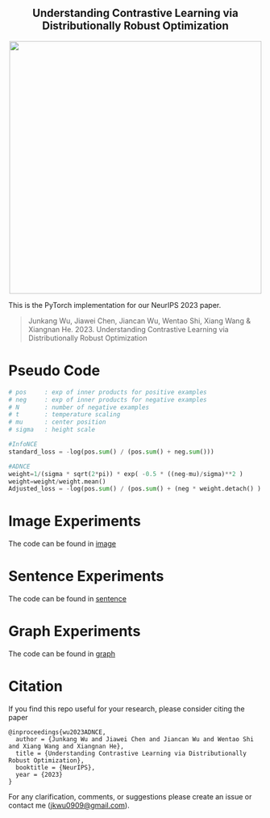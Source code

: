 <h2 align="center">
Understanding Contrastive Learning via Distributionally Robust Optimization
</h2>
<p align='center'>
<img src='https://github.com/junkangwu/ADNCE/adnce.jpg?raw=true' width='500'/>
</p>
<!-- <div align="center"> -->

<!-- [![](https://img.shields.io/badge/paper-pink?style=plastic&logo=GitBook)](https://arxiv.org/pdf/2302.04775.pdf)
[![](https://img.shields.io/badge/-github-green?style=plastic&logo=github)](https://github.com/junkangwu/Adap_tau)  -->
<!-- [![](https://img.shields.io/badge/-youtube-red?style=plastic&logo=airplayvideo)](https://www.youtube.com/watch?v=9d0eXaO_kOw) 
[![](https://img.shields.io/badge/-slides-grey?style=plastic&logo=adobe)](https://cs.stanford.edu/~shirwu/slides/dir-iclr22.pdf)  -->
<!-- </div> -->

This is the PyTorch implementation for our NeurIPS 2023 paper. 
> Junkang Wu, Jiawei Chen, Jiancan Wu, Wentao Shi, Xiang Wang & Xiangnan He. 2023. Understanding Contrastive Learning via Distributionally Robust Optimization

# Pseudo Code
```py
# pos     : exp of inner products for positive examples
# neg     : exp of inner products for negative examples
# N       : number of negative examples
# t       : temperature scaling
# mu      : center position
# sigma   : height scale

#InfoNCE
standard_loss = -log(pos.sum() / (pos.sum() + neg.sum()))

#ADNCE
weight=1/(sigma * sqrt(2*pi)) * exp( -0.5 * ((neg-mu)/sigma)**2 )
weight=weight/weight.mean()
Adjusted_loss = -log(pos.sum() / (pos.sum() + (neg * weight.detach() ).sum()))
```


# Image Experiments
The code can be found in  [image](./image/README.md)

# Sentence Experiments
The code can be found in  [sentence](./sentence/README.md)

# Graph Experiments
The code can be found in  [graph](./graph/README.md)

# Citation
If you find this repo useful for your research, please consider citing the paper
```
@inproceedings{wu2023ADNCE,
  author = {Junkang Wu and Jiawei Chen and Jiancan Wu and Wentao Shi and Xiang Wang and Xiangnan He},
  title = {Understanding Contrastive Learning via Distributionally Robust Optimization},
  booktitle = {NeurIPS},
  year = {2023}
}
```


For any clarification, comments, or suggestions please create an issue or contact me (jkwu0909@gmail.com).